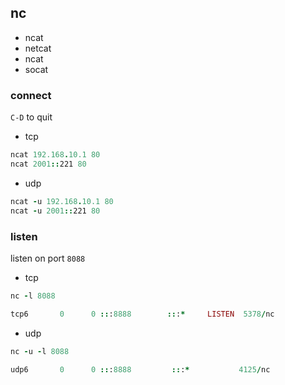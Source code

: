 ## nc
- ncat
- netcat
- ncat
- socat

### connect
`C-D` to quit

- tcp

```ruby
ncat 192.168.10.1 80
ncat 2001::221 80
```

- udp

```ruby
ncat -u 192.168.10.1 80
ncat -u 2001::221 80
```

### listen

listen on port `8088`

- tcp

```ruby
nc -l 8088

tcp6       0      0 :::8888        :::*     LISTEN  5378/nc
```

- udp

```ruby
nc -u -l 8088

udp6       0      0 :::8888         :::*           4125/nc
```